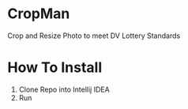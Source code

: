 # CropMan
Crop and Resize Photo to meet DV Lottery Standards 

# How To Install

1. Clone Repo into Intellij IDEA
2. Run
